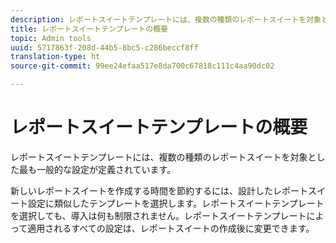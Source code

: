 ```yaml
---
description: レポートスイートテンプレートには、複数の種類のレポートスイートを対象とした最も一般的な設定が定義されています。
title: レポートスイートテンプレートの概要
topic: Admin tools
uuid: 5717863f-208d-44b5-8bc5-c286beccf8ff
translation-type: ht
source-git-commit: 99ee24efaa517e8da700c67818c111c4aa90dc02

---
```



# レポートスイートテンプレートの概要

レポートスイートテンプレートには、複数の種類のレポートスイートを対象とした最も一般的な設定が定義されています。

新しいレポートスイートを作成する時間を節約するには、設計したレポートスイート設定に類似したテンプレートを選択します。レポートスイートテンプレートを選択しても、導入は何も制限されません。レポートスイートテンプレートによって適用されるすべての設定は、レポートスイートの作成後に変更できます。

<!-- Meike, links to relevant articles? -->
